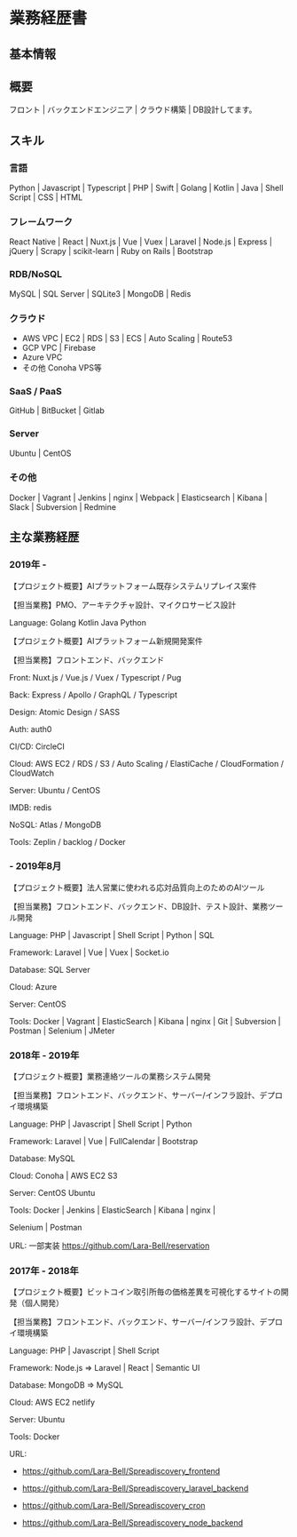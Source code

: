 # 業務経歴書

## 基本情報

## 概要
フロント | バックエンドエンジニア | クラウド構築 | DB設計してます。

## スキル
### 言語
Python | Javascript | Typescript | PHP | Swift | Golang | Kotlin | Java | Shell Script | CSS | HTML

### フレームワーク
React Native | React | Nuxt.js | Vue | Vuex | Laravel | Node.js | Express | jQuery | Scrapy | scikit-learn | Ruby on Rails | Bootstrap

### RDB/NoSQL
MySQL | SQL Server | SQLite3 | MongoDB | Redis

### クラウド
- AWS VPC | EC2 | RDS | S3 | ECS | Auto Scaling | Route53
- GCP VPC | Firebase
- Azure VPC
- その他 Conoha VPS等

### SaaS / PaaS
GitHub | BitBucket | Gitlab

### Server
Ubuntu | CentOS

### その他
Docker | Vagrant | Jenkins | nginx | Webpack | Elasticsearch | Kibana | Slack | Subversion | Redmine

## 主な業務経歴

### 2019年 -
【プロジェクト概要】AIプラットフォーム既存システムリプレイス案件

【担当業務】PMO、アーキテクチャ設計、マイクロサービス設計

Language: Golang Kotlin Java Python

【プロジェクト概要】AIプラットフォーム新規開発案件

【担当業務】フロントエンド、バックエンド

Front: Nuxt.js / Vue.js / Vuex / Typescript / Pug

Back: Express / Apollo / GraphQL / Typescript

Design: Atomic Design / SASS

Auth: auth0

CI/CD: CircleCI

Cloud: AWS EC2 / RDS / S3 / Auto Scaling / ElastiCache / CloudFormation / CloudWatch

Server: Ubuntu / CentOS

IMDB: redis

NoSQL: Atlas / MongoDB

Tools: ​Zeplin / backlog / Docker


### - 2019年8月

【プロジェクト概要】法人営業に使われる応対品質向上のためのAIツール

【担当業務】フロントエンド、バックエンド、DB設計、テスト設計、業務ツール開発

Language: PHP | Javascript | Shell Script | Python | SQL

Framework: Laravel | Vue | Vuex | Socket.io

Database: SQL Server

Cloud: Azure

Server: CentOS

Tools: Docker | Vagrant | ElasticSearch | Kibana | nginx | Git | Subversion | Postman | Selenium | JMeter

### 2018年 - 2019年
【プロジェクト概要】業務連絡ツールの業務システム開発

【担当業務】フロントエンド、バックエンド、サーバー/インフラ設計、デプロイ環境構築

Language: PHP | Javascript | Shell Script | Python

Framework: Laravel | Vue | FullCalendar | Bootstrap

Database: MySQL

Cloud: Conoha | AWS EC2 S3

Server: CentOS Ubuntu

Tools: Docker | Jenkins | ElasticSearch | Kibana | nginx |

Selenium | Postman

URL: 一部実装
https://github.com/Lara-Bell/reservation

### 2017年 - 2018年
【プロジェクト概要】ビットコイン取引所毎の価格差異を可視化するサイトの開発（個人開発）

【担当業務】フロントエンド、バックエンド、サーバー/インフラ設計、デプロイ環境構築

Language: PHP | Javascript | Shell Script

Framework: Node.js => Laravel | React | Semantic UI

Database: MongoDB => MySQL

Cloud: AWS EC2 netlify

Server: Ubuntu

Tools: Docker

URL:
- https://github.com/Lara-Bell/Spreadiscovery_frontend
- https://github.com/Lara-Bell/Spreadiscovery_laravel_backend
- https://github.com/Lara-Bell/Spreadiscovery_cron

- https://github.com/Lara-Bell/Spreadiscovery_node_backend